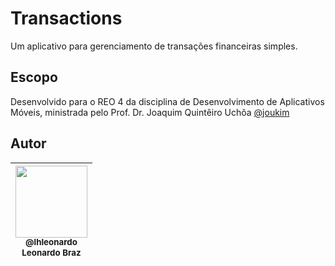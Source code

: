 # Transactions

Um aplicativo para gerenciamento de transações financeiras simples.

## Escopo

Desenvolvido para o REO 4 da disciplina de Desenvolvimento de Aplicativos Móveis, ministrada pelo Prof. Dr. Joaquim Quintêiro Uchôa [@joukim](https://twitter.com/joukim)

## Autor

 | [<img src="https://avatars0.githubusercontent.com/u/11544276?v=4&s=450" width=115><br><sub>@lhleonardo</sub>](https://github.com/lhleonardo) <br><sub>Leonardo Braz</sub>|
| :---: |
